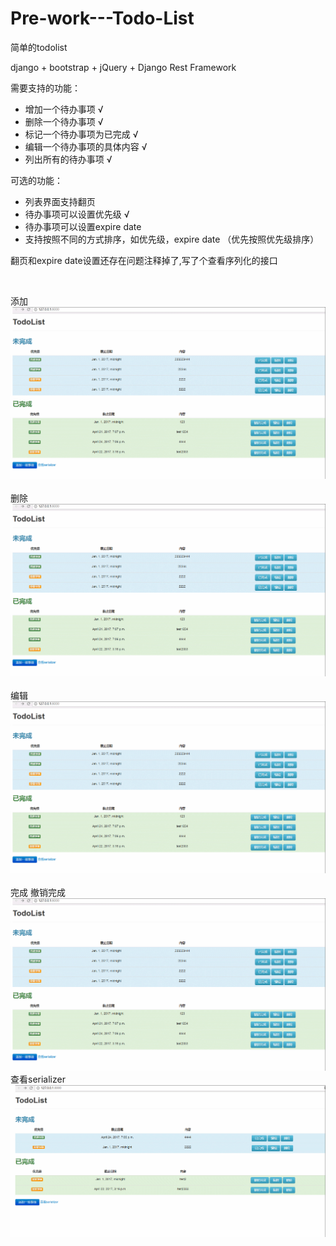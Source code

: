 # Pre-work---Todo-List
简单的todolist

django + bootstrap + jQuery + Django Rest Framework


需要支持的功能：

* 增加一个待办事项 √
* 删除一个待办事项 √
* 标记一个待办事项为已完成 √
* 编辑一个待办事项的具体内容 √
* 列出所有的待办事项 √

可选的功能：

* 列表界面支持翻页
* 待办事项可以设置优先级 √
* 待办事项可以设置expire date
* 支持按照不同的方式排序，如优先级，expire date  （优先按照优先级排序）


翻页和expire date设置还存在问题注释掉了,写了个查看序列化的接口

<br />

添加
![image](https://github.com/simpLeVannnnnnn/Pre-work---Todo-List/blob/master/gif/add.gif)
<br />
<br />
删除
![image](https://github.com/simpLeVannnnnnn/Pre-work---Todo-List/blob/master/gif/delete.gif)
<br />
<br />
编辑
![image](https://github.com/simpLeVannnnnnn/Pre-work---Todo-List/blob/master/gif/updata.gif)
<br />
<br />
完成 撤销完成
![image](https://github.com/simpLeVannnnnnn/Pre-work---Todo-List/blob/master/gif/finish.gif)
<br />
查看serializer
![image](https://github.com/simpLeVannnnnnn/Pre-work---Todo-List/blob/master/gif/serializer.gif)
